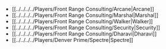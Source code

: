 - [[../../../../Players/Front Range Consulting/Arcane|Arcane]]
- [[../../../../Players/Front Range Consulting/Marshal|Marshal]]
- [[../../../../Players/Front Range Consulting/Walker|Walker]]
- [[../../../../Players/Front Range Consulting/Security|Security]]
- [[../../../../Players/Front Range Consulting/Dharavi|Dharavi]]
- [[../../../../Players/Denver Prime/Spectre|Spectre]]